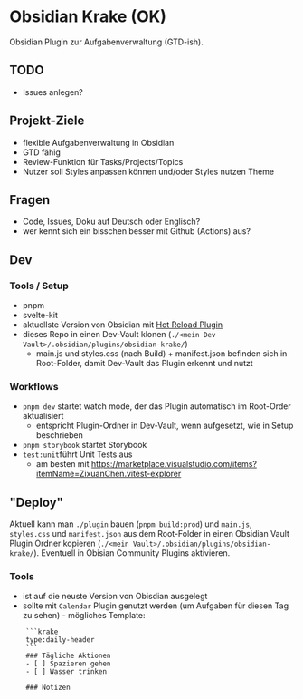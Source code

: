 # Obsidian Krake (OK)
Obsidian Plugin zur Aufgabenverwaltung (GTD-ish).

## TODO
- Issues anlegen?

## Projekt-Ziele
- flexible Aufgabenverwaltung in Obsidian
- GTD fähig
- Review-Funktion für Tasks/Projects/Topics
- Nutzer soll Styles anpassen können und/oder Styles nutzen Theme

## Fragen
- Code, Issues, Doku auf Deutsch oder Englisch?
- wer kennt sich ein bisschen besser mit Github (Actions) aus?

## Dev
### Tools / Setup
- pnpm
- svelte-kit
- aktuellste Version von Obsidian mit [Hot Reload Plugin](https://github.com/pjeby/hot-reload)
- dieses Repo in einen Dev-Vault klonen (`./<mein Dev Vault>/.obsidian/plugins/obsidian-krake/`)
  - main.js und styles.css (nach Build) + manifest.json befinden sich in Root-Folder, damit Dev-Vault das Plugin erkennt und nutzt

### Workflows
- `pnpm dev` startet watch mode, der das Plugin automatisch im Root-Order aktualisiert
  - entspricht Plugin-Ordner in Dev-Vault, wenn aufgesetzt, wie in Setup beschrieben
- `pnpm storybook` startet Storybook
- `test:unit`führt Unit Tests aus
  - am besten mit https://marketplace.visualstudio.com/items?itemName=ZixuanChen.vitest-explorer

## "Deploy"
Aktuell kann man `./plugin` bauen (`pnpm build:prod`) und `main.js`, `styles.css` und `manifest.json` aus dem Root-Folder in einen Obsidian Vault Plugin Ordner kopieren (`./<mein Vault>/.obsidian/plugins/obsidian-krake/`).
Eventuell in Obisian Community Plugins aktivieren.

### Tools
- ist auf die neuste Version von Obisdian ausgelegt
- sollte mit `Calendar` Plugin genutzt werden (um Aufgaben für diesen Tag zu sehen) - mögliches Template:
```
    ```krake
    type:daily-header
    ```
    ### Tägliche Aktionen
    - [ ] Spazieren gehen
    - [ ] Wasser trinken

    ### Notizen
```